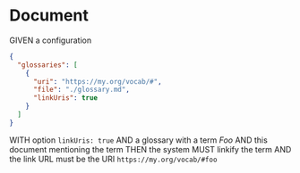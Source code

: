 # Document

GIVEN a configuration

~~~json
{
  "glossaries": [
    {
      "uri": "https://my.org/vocab/#",
      "file": "./glossary.md",
      "linkUris": true
    }
  ]
}
~~~
WITH option `linkUris: true`
AND a glossary with a term *Foo*
AND this document mentioning the term
THEN the system MUST linkify the term
AND the link URL must be the URI `https://my.org/vocab/#foo`
